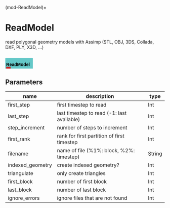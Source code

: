 (mod-ReadModel)=

# ReadModel
read polygonal geometry models with Assimp (STL, OBJ, 3DS, Collada, DXF, PLY, X3D, ...)

<svg width="62.199999999999996em" height="5.6em" >
<style>.text { font: normal 1.0em sans-serif;}tspan{ font: italic 1.0em sans-serif;}.moduleName{ font: bold 1.0em sans-serif;}</style>
<rect x="0em" y="0.8em" width="6.22em" height="3.0em" rx="0.1em" ry="0.1em" style="fill:#64c8c8ff;" />
<text x="0.2em" y="2.6500000000000004em" class="moduleName" >ReadModel</text><rect x="0.2em" y="2.8em" width="1.0em" height="1.0em" rx="0.0em" ry="0.0em" style="fill:#c81e1eff;" >
<title>grid_out</title></rect>
<rect x="0.7em" y="3.8em" width="0.03333333333333333em" height="1.0em" rx="0.0em" ry="0.0em" style="fill:#000000;" />
<rect x="0.7em" y="4.8em" width="1.0em" height="0.03333333333333333em" rx="0.0em" ry="0.0em" style="fill:#000000;" />
<text x="1.9em" y="4.8999999999999995em" class="text" >grid or geometry<tspan> (grid_out)</tspan></text>
</svg>

## Parameters
|name|description|type|
|-|-|-|
|first_step|first timestep to read|Int|
|last_step|last timestep to read (-1: last available)|Int|
|step_increment|number of steps to increment|Int|
|first_rank|rank for first partition of first timestep|Int|
|filename|name of file (%1%: block, %2%: timestep)|String|
|indexed_geometry|create indexed geometry?|Int|
|triangulate|only create triangles|Int|
|first_block|number of first block|Int|
|last_block|number of last block|Int|
|ignore_errors|ignore files that are not found|Int|
